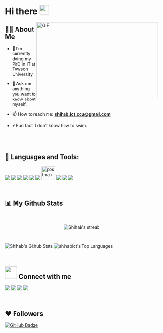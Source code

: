 # Hi there <img src="https://user-images.githubusercontent.com/42378118/110234147-e3259600-7f4e-11eb-95be-0c4047144dea.gif" width="30">

<!-- <p>
	I'm Shihab Ahmed. I'm a PhD student at Towson University.
<p>
<br> -->

<p>
<img align="right" alt="GIF" src="https://github.com/sahmed09/sahmed09/blob/main/code.gif?raw=true" width="400" height="250"/>

## 🙋‍♂️ About Me

<!-- - 🔭 I’m currently working as a Junior Back-End Developer.-->

- 🌱 I’m currently doing my PhD in IT at Towson University.

- 💬 Ask me anything you want to know about myself.

- 📫 How to reach me: **shihab.ict.cou@gmail.com**

- ⚡ Fun fact: I don't know how to swim.
<p>
<br><br>
	
## 🚀 Languages and Tools:

<p align="left"> 
   	<img src="https://img.icons8.com/color/48/000000/python.png"/>
	<img src="https://img.icons8.com/color/48/000000/django.png"/>
	<img src="https://img.icons8.com/color/48/000000/c-plus-plus-logo.png"/>
	<img src="https://img.icons8.com/color/48/000000/java-coffee-cup-logo--v1.png"/>
	<img src="https://img.icons8.com/color/48/000000/git.png"/>
	<img src="https://img.icons8.com/fluent/50/000000/mysql-logo.png"/>
	<img src="https://www.vectorlogo.zone/logos/getpostman/getpostman-icon.svg" alt="postman" width="45" height="45"/>
	<img src="https://img.icons8.com/color/48/000000/html-5--v1.png"/>
	<img src="https://img.icons8.com/color/48/000000/css3.png"/>
	<img src="https://img.icons8.com/color/48/000000/bootstrap.png"/>
</p>
<br>
	
## 📊 My Github Stats

<br>
<p align="center">
	<img title="🔥 Get streak stats for your profile at git.io/streak-stats" alt="Shihab's streak" src="https://github-readme-streak-stats.herokuapp.com/?user=sahmed09&theme=black-ice&hide_border=true&stroke=0000&background=060A0CD0"/>
</p>
<br>

<p>
	<img alt="Shihab's Github Stats" src="https://github-readme-stats.vercel.app/api?username=sahmed09&show_icons=true&count_private=true&theme=react&hide_border=true&bg_color=0D1117"/>
	<img alt="shihabict's Top Languages" src="https://github-readme-stats.vercel.app/api/top-langs/?username=sahmed09&langs_count=8&count_private=true&layout=compact&theme=react&hide_border=true&bg_color=0D1117"/>
</p>
<br>

<!-- <p>		
	<img alt="shihab's Activity Graph" src="https://activity-graph.herokuapp.com/graph?username=sahmed09&bg_color=0D1117&color=5BCDEC&line=5BCDEC&point=FFFFFF&hide_border=true"/>
</p>
<br> --> 

	
## <img height="40" src="https://github.com/sahmed09/sahmed09/blob/main/kyubey.gif"/> Connect with me
<p align="left">
	<a href = "https://linkedin.com/in/sahmed09/"><img src="https://img.icons8.com/fluent/48/000000/linkedin.png"/></a>
	<a href = "https://twitter.com/im_Shihab_Ahmed/"><img src="https://img.icons8.com/fluent/48/000000/twitter.png"/></a>
	<a href = "https://www.instagram.com/shihabahmed001/"><img src="https://img.icons8.com/fluent/48/000000/instagram-new.png"/></a>
	<a href = "https://www.facebook.com/ShihabAhmedApu/"><img src="https://img.icons8.com/color/48/000000/facebook.png"/></a>
</p>
<br>
	
## ❤ Followers

<a href="https://github.com/sahmed09?tab=followers"><img src="https://img.shields.io/github/followers/sahmed09?label=Followers&style=social" alt="GitHub Badge"></a>
